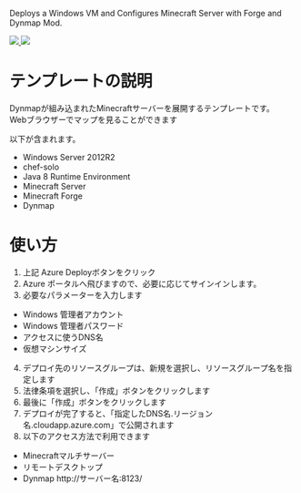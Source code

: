 Deploys a Windows VM and Configures Minecraft Server with Forge and Dynmap Mod. 

<a href="https://portal.azure.com/#create/Microsoft.Template/uri/https%3A%2F%2Fraw.githubusercontent.com%2Fminecraft-mall%2FMinecraftMall%2Fmaster%2F101-dynmap%2Fazuredeploy.json" target="_blank">
    <img src="http://azuredeploy.net/deploybutton.png"/>
</a>
<a href="http://armviz.io/#/?load=https%3A%2F%2Fraw.githubusercontent.com%2Fminecraft-mall%2FMinecraftMall%2Fmaster%2F101-dynmap%2Fazuredeploy.json" target="_blank">
    <img src="http://armviz.io/visualizebutton.png"/>
</a>
  
テンプレートの説明
=======================
Dynmapが組み込まれたMinecraftサーバーを展開するテンプレートです。  
Webブラウザーでマップを見ることができます

以下が含まれます。
 - Windows Server 2012R2
 - chef-solo
 - Java 8 Runtime Environment
 - Minecraft Server
 - Minecraft Forge
 - Dynmap

使い方
=======================
1) 上記 Azure Deployボタンをクリック  
2) Azure ポータルへ飛びますので、必要に応じてサインインします。  
3) 必要なパラメーターを入力します  
  - Windows 管理者アカウント  
  - Windows 管理者パスワード  
  - アクセスに使うDNS名  
  - 仮想マシンサイズ  

4) デプロイ先のリソースグループは、新規を選択し、リソースグループ名を指定します  
5) 法律条項を選択し、「作成」ボタンをクリックします  
6) 最後に「作成」ボタンをクリックします  
7) デプロイが完了すると、「指定したDNS名.リージョン名.cloudapp.azure.com」で公開されます  
8) 以下のアクセス方法で利用できます  
  - Minecraftマルチサーバー
  - リモートデスクトップ
  - Dynmap http://サーバー名:8123/
